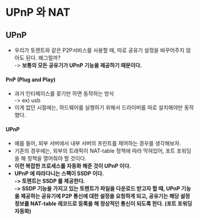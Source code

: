 # UPnP 와 NAT

## UPnP

* 우리가 토렌트와 같은 P2P서비스를 사용할 때, 따로 공유기 설정을 바꾸어주지 않아도 된다. 왜그럴까?\
  \-> **보통의 모든 공유기가 UPnP 기능을 제공하기 때문이다.**&#x20;

#### PnP (Plug and Play)

* 과거 인터페이스를 꽂기만 하면 동작하는 방식 \
  \-> ex) usb
* 이게 없던 시절에는, 하드웨어를 실행하기 위해서 드라이버를 따로 설치해야만 동작했다.&#x20;

#### UPnP

* 예를 들어, 외부 서버에서 내부 서버의 프린트를 제어하는 경우를 생각해보자.
* 기존의 경우에는, 외부의 트래픽이 NAT-table 정책에 따라 막혀있어, 포트 포워딩을 해 정책을 열어줘야 할 것이다.&#x20;
* **이런 복잡한 프로세스를 자동화 해준 것이 UPnP 이다.**&#x20;
* **UPnP 에 따라다니는 스펙이 SSDP 이다.** \
  **-> 토렌트는 SSDP 를 제공한다.**  \
  **-> SSDP 기능을 가지고 있는 토렌트가 파일을 다운로드 받고자 할 때, UPnP 기능을 제공하는 공유기에 P2P 통신에 대한 설정을 요청하게 되고, 공유기는 해당 설정 정보를 NAT-table 레코드로 등록을 해 정상적인 통신이 되도록 한다. (포트 포워딩 자동화)**
